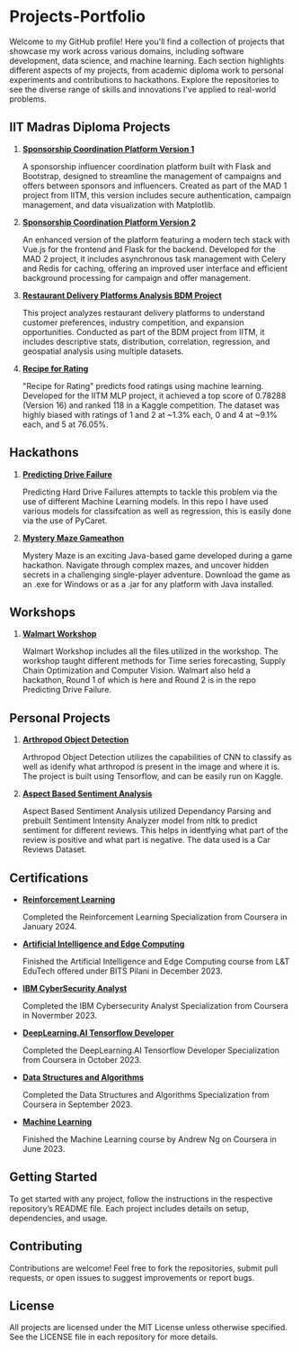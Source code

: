 # Projects-Portfolio

Welcome to my GitHub profile! Here you'll find a collection of projects that showcase my work across various domains, including software development, data science, and machine learning. Each section highlights different aspects of my projects, from academic diploma work to personal experiments and contributions to hackathons. Explore the repositories to see the diverse range of skills and innovations I've applied to real-world problems.

## IIT Madras Diploma Projects

1. **[Sponsorship Coordination Platform Version 1](https://github.com/Risdorn/Sponsorship-Coordination-Platform-v1)**

   A sponsorship influencer coordination platform built with Flask and Bootstrap, designed to streamline the management of campaigns and offers between sponsors and influencers. Created as part of the MAD 1 project from IITM, this version includes secure authentication, campaign management, and data visualization with Matplotlib.

2. **[Sponsorship Coordination Platform Version 2](https://github.com/Risdorn/Sponsorship-Coordination-Platform-v2)**

   An enhanced version of the platform featuring a modern tech stack with Vue.js for the frontend and Flask for the backend. Developed for the MAD 2 project, it includes asynchronous task management with Celery and Redis for caching, offering an improved user interface and efficient background processing for campaign and offer management.

3. **[Restaurant Delivery Platforms Analysis BDM Project](https://github.com/Risdorn/Restaurant-Delivery-Platforms-Analysis-BDM-Project)**

   This project analyzes restaurant delivery platforms to understand customer preferences, industry competition, and expansion opportunities. Conducted as part of the BDM project from IITM, it includes descriptive stats, distribution, correlation, regression, and geospatial analysis using multiple datasets.

4. **[Recipe for Rating](https://github.com/Risdorn/Recipe-for-Rating)**

   "Recipe for Rating" predicts food ratings using machine learning. Developed for the IITM MLP project, it achieved a top score of 0.78288 (Version 16) and ranked 118 in a Kaggle competition. The dataset was highly biased with ratings of 1 and 2 at ~1.3% each, 0 and 4 at ~9.1% each, and 5 at 76.05%.

## Hackathons

1. **[Predicting Drive Failure](https://github.com/Risdorn/Predicting-Drive-Failure)**

   Predicting Hard Drive Failures attempts to tackle this problem via the use of different Machine Learning models. In this repo I have used various models for classifcation as well as regression, this is easily done via the use of PyCaret.

2. **[Mystery Maze Gameathon](https://github.com/Risdorn/Mystery-Maze-Gameathon)**

   Mystery Maze is an exciting Java-based game developed during a game hackathon. Navigate through complex mazes, and uncover hidden secrets in a challenging single-player adventure. Download the game as an .exe for Windows or as a .jar for any platform with Java installed.

## Workshops

1. **[Walmart Workshop](https://github.com/Risdorn/Walmart-Workshop)**

   Walmart Workshop includes all the files utilized in the workshop. The workshop taught different methods for Time series forecasting, Supply Chain Optimization and Computer Vision. Walmart also held a hackathon, Round 1 of which is here and Round 2 is in the repo Predicting Drive Failure.

## Personal Projects

1. **[Arthropod Object Detection](https://github.com/Risdorn/Arthropod-Object-Detection)**

   Arthropod Object Detection utilizes the capabilities of CNN to classify as well as idenify what arthropod is present in the image and where it is. The project is built using Tensorflow, and can be easily run on Kaggle.

2. **[Aspect Based Sentiment Analysis](https://github.com/Risdorn/Aspect-Based-Sentiment-Analysis)**

   Aspect Based Sentiment Analysis utilized Dependancy Parsing and prebuilt Sentiment Intensity Analyzer model from nltk to predict sentiment for different reviews. This helps in identfying what part of the review is positive and what part is negative. The data used is a Car Reviews Dataset.

## Certifications

- **[Reinforcement Learning](https://coursera.org/share/322af63ee734e76bf8441e64642e349a)**

   Completed the Reinforcement Learning Specialization from Coursera in January 2024.

- **[Artificial Intelligence and Edge Computing](Certificates/LnT%20EduTech.pdf)**

   Finished the Artificial Intelligence and Edge Computing course from L&T EduTech offered under BITS Pilani in December 2023.

- **[IBM CyberSecurity Analyst](https://coursera.org/share/828a8b973a48e986913679df3790634c)**

   Completed the IBM Cybersecurity Analyst Specialization from Coursera in Novermber 2023.

- **[DeepLearning.AI Tensorflow Developer](https://coursera.org/share/60393b5cc9b7c65e5f26bf140ecf9758)**

   Completed the DeepLearning.AI Tensorflow Developer Specialization from Coursera in October 2023.

- **[Data Structures and Algorithms](https://coursera.org/share/1412c715ad7ddb9b05a7083bc058285e)**

   Completed the Data Structures and Algorithms Specialization from Coursera in September 2023.

- **[Machine Learning](https://coursera.org/share/5ce3e0f2fca9f5a70cfab76b6f584511)**

   Finished the Machine Learning course by Andrew Ng on Coursera in June 2023.

## Getting Started

To get started with any project, follow the instructions in the respective repository’s README file. Each project includes details on setup, dependencies, and usage.

## Contributing

Contributions are welcome! Feel free to fork the repositories, submit pull requests, or open issues to suggest improvements or report bugs.

## License

All projects are licensed under the MIT License unless otherwise specified. See the LICENSE file in each repository for more details.
